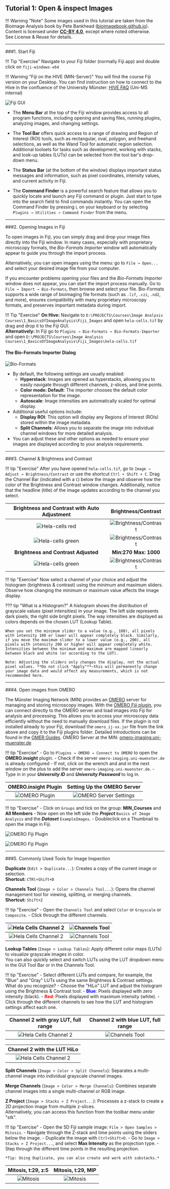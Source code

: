 ## Tutorial 1: Open & inspect Images

!!! Warning "Note"
    Some images used in this tutorial are taken from the Bioimage Analysis book by Pete Bankhead ([bioimagebook.github.io](https://bioimagebook.github.io)). Content is licensed under [**CC-BY 4.0**](https://creativecommons.org/licenses/by/4.0/), except where noted otherwise. See License & Reuse for details.

---


###1. Start Fiji

!!! Tip "Exercise"
	Navigate to your Fiji folder (normally Fiji.app) and double click on `fiji-windows-x64`

!!! Warning "Fiji on the HIVE (MIN-Server)"
	You will find the course Fiji version on your Desktop. 
	You can find instruction on how to connect to the Hive in the confluence of the University Münster: [HIVE FAQ](https://confluence.uni-muenster.de/spaces/WWUIMW/pages/54528157/The+HIVE+-+FAQ) (Uni-MS internal)

![Fiji GUI](../assets/Fiji_GUI_notes.png)

- The **Menu Bar** at the top of the Fiji window provides access to all program functions, including opening and saving files, running plugins, analyzing images, and changing settings.

- The **Tool Bar** offers quick access to a range of drawing and Region of Interest (ROI) tools, such as rectangular, oval, polygon, and freehand selections, as well as the Wand Tool for automatic region selection. Additional toolsets for tasks such as development, working with stacks, and look-up tables (LUTs) can be selected from the tool bar's drop-down menu.

- The **Status Bar** (at the bottom of the window) displays important status messages and information, such as pixel coordinates, intensity values, and current activity in Fiji.

- The **Command Finder** is a powerful search feature that allows you to quickly locate and launch any Fiji command or plugin. Just start to type into the search field to find commands instantly. You can open the Command Finder by pressing `L` on your keyboard or by selecting `Plugins → Utilities → Command Finder` from the menu.
	
---
	
###2. Opening Images in Fiji

To open images in Fiji, you can simply drag and drop your image files directly into the Fiji window. In many cases, especially with proprietary microscopy formats, the *Bio-Formats Importer* window will automatically appear to guide you through the import process. 

Alternatively, you can open images using the menu: go to `File → Open...` and select your desired image file from your computer.

If you encounter problems opening your files and the *Bio-Formats Importer* window does not appear, you can start the import process manually. Go to `File → Import → Bio-Formats`, then browse and select your file. Bio-Formats supports a wide range of bioimaging file formats (such as `.lif`, `.czi`, `.nd2`, and more), ensures compatibility with many proprietary microscopy formats, and preserves important metadata during import.

!!! Tip "Exercise"
	**On Hive:** Navigate to `D:\PROJECTS\Courses\Image Analysis Courses\1_BasicsOfImageAnalysis\Fiji_Images` and open `hela-cells.tif` by drag and drop it to the Fiji GUI.  
	**Alternatively:** In Fiji go to `Plugins → Bio-Formats → Bio-Formats-Importer` and open
	`D:\PROJECTS\Courses\Image Analysis Courses\1_BasicsOfImageAnalysis\Fiji_Images\hela-cells.tif`
	


#### The Bio-Formats Importer Dialog
![Bio-Formats](/../assets/bio-formats.png)

- By default, the following settings are usually enabled:
    - **Hyperstack**: Images are opened as hyperstacks, allowing you to easily navigate through different channels, z-slices, and time points.
    - **Color mode: Default**: The importer chooses the default color representation for the image.
    - **Autoscale**: Image intensities are automatically scaled for optimal display.
- Additional useful options include:
	- **Display ROI**: This option will display any Regions of Interest (ROIs) stored within the image metadata.
	- **Split Channels**: Allows you to separate the image into individual channel windows for more detailed analysis.
- You can adjust these and other options as needed to ensure your images are displayed according to your analysis requirements.

---

###3. Channel & Brightness and Contrast

!!! tip "Exercise"
    After you have opened `hela-cells.tif`, go to `Image → Adjust → Brightness/Contrast` or use the shortcut `Ctrl + Shift + C`.
    Drag the Channel Bar (indicated with a `C`) below the image and observe how the color of the Brightness and Contrast window changes. Additionally, notice that the headline (title) of the image updates according to the channel you select.

|     **Brightness and Contrast with Auto Adjustment**         |      **Brightness/Contrast**     |
|:----:|:----:|
| ![Hela-cells red](/../assets/hela_red.png)      | ![Brightness/Contrast](/../assets/bc_red.png)      |
| ![Hela-cells green](/../assets/hela_green.png)  | ![Brightness/Contrast](/../assets/bc_green.png)    |
| **Brightness and Contrast Adjusted** | **Min:270 Max: 1000**  |
| ![Hela-cells green](/../assets/hela_green_adj.png) | ![Brightness/Contrast](/../assets/bc_green_adj.png) |


!!! tip "Exercise"
    Now select a channel of your choice and adjust the histogram (brightness & contrast) using the minimum and maximum sliders.  
    Observe how changing the minimum or maximum value affects the image display.

??? tip "What is a Histogram?"
    A histogram shows the distribution of grayscale values (pixel intensities) in your image. The left side represents dark pixels, the right side bright pixels. The way intensities are displayed as colors depends on the chosen LUT (Lookup Table).

    When you set the minimum slider to a value (e.g., 100), all pixels with intensity 100 or lower will appear completely black. Similarly, if you move the maximum slider to a lower value (e.g., 200), all pixels with intensity 200 or higher will appear completely white. Intensities between the minimum and maximum are mapped linearly between black and white (or according to the LUT).

    Note: Adjusting the sliders only changes the display, not the actual pixel values. **Do not click "Apply"**—this will permanently change your image data and would affect any measurements, which is not recommended here.

---
	
###4. Open images from OMERO

The Münster Imaging Network (MIN) provides an [OMERO](https://www.openmicroscopy.org/omero/) server for managing and storing microscopy images. With the [OMERO Fiji plugin](https://www.openmicroscopy.org/omero/), you can connect directly to the OMERO server and load images into Fiji for analysis and processing. This allows you to access your microscopy data efficiently without the need to manually download files. If the plugin is not installed already to your Fiji, download the `omero_ij-xx.jar` file from the link above and copy it to the Fiji plugins folder. Detailed introductions can be found in the [OMER Guides](https://omero-guides.readthedocs.io/en/latest/fiji/docs/installation.html). 
OMERO Server at the MIN: [omero-imaging.uni-muenster.de](omero-imaging.uni-muenster.de)

!!! tip "Exercise"
	- Go to `Plugins → OMERO → Connect to OMERO` to open the **OMERO.insight** plugin.
	- Check if the server `omero-imaging.uni-muenster.de` is already configured
		- If not, click on the wrench and and in the next window on the plus to add the server `omero-imaging.uni-muenster.de`.
	- Type in in your ***University ID*** and ***University Password*** to log in.
	
	
|     **OMERO.insight Plugin**         |      **Setting Up the OMERO Server**     |
|:----:|:----:|
| ![OMERO Plugin](/../assets/omero_insight_ij.png) | ![OMERO Server Settings](/../assets/omero_server.png) |

!!! tip "Exercise"
	- Click on `Groups` and tick on the group: **MIN_Courses** and **All Members**
	- Now open on the left side the ***Project*** `Basics of Image Analysis` and the ***Dataset*** `ExampleImages`.
	- Doubleclick on a Thumbnail to open the image in Fiji.

![OMERO Fiji Plugin](/../assets/omero_insight_groups.png)

![OMERO Fiji Plugin](/../assets/omero_insight_images.png)

---

###5. Commonly Used Tools for Image Inspection

**Duplicate** (`Edit > Duplicate...`): Creates a copy of the current image or selection.  
**Shortcut:** `CTRl+Shift+D`

**Channels Tool** (`Image > Color > Channels Tool...`): Opens the channel management tool for viewing, splitting, or merging channels.  
**Shortcut:** `Shift+Z`

!!! tip "Exercise"
	- Open the `Channels Tool` and select `Color` or `Grayscale` or `Composite`.
	- Click through the different channels.


| ![Hela Cells Channel 2](/../assets/hela_c2.png) | ![Channels Tool](/../assets/channels_c2.png) | 
| :----: | :---------: | 
| ![Hela Cells Channel 2](/../assets/hela_c2_gray.png) | ![Channels Tool](/../assets/channels_c2_gray.png) |

**Lookup Tables** (`Image > Lookup Tables`): Apply different color maps (LUTs) to visualize grayscale images in color.  
You can also quickly select and switch LUTs using the LUT dropdown menu in the GUI Tool Bar or in the Channels Tool.

!!! tip "Exercise"
    - Select different LUTs and compare, for example, the "Blue" and "Gray" LUTs using the same Brightness & Contrast settings. What do you recognize?
    - Choose the "HiLo" LUT and adjust the histogram using the Brightness & Contrast tool:
        - <span style="color: blue;">**Blue**</span>: Pixels displayed with zero intensity (black).
        - <span style="color: red;">**Red**</span>: Pixels displayed with maximum intensity (white).
    - Click through the different channels to see how the LUT and histogram settings affect each one.
	
|     **Channel 2 with gray LUT, full range**         |      **Channel 2 with blue LUT, full range**     |
| :----: | :---------: |
| ![Hela Cells Channel 2](/../assets/hela_c2_gray2.png) | ![Channels Tool](/../assets/hela_c2_blue.png) |




|     **Channel 2 with the LUT HiLo**         |
| :----: | 
| ![Hela Cells Channel 2](/../assets/hela_c2_hilo.png) | 



**Split Channels** (`Image > Color > Split Channels`): Separates a multi-channel image into individual grayscale channel images.

**Merge Channels** (`Image > Color > Merge Channels`): Combines separate channel images into a single multi-channel or RGB image.

**Z Project** (`Image > Stacks > Z Project...`): Processes a z-stack to create a 2D projection image from multiple z-slices.  
Alternatively, you can access this function from the toolbar menu under "stk".

!!! tip "Exercise"
    - Open the 5D Fiji sample image: `File > Open Samples > Mitosis`.
    - Navigate through the Z-stack and time points using the sliders below the image.
    - Duplicate the image with `Ctrl+Shift+D`.
    - Go to `Image > Stacks > Z Project...`, and select **Max Intensity** as the projection type.
    - Step through the different time points in the resulting projection.

    *Tip: Using Duplicate, you can also create and work with substacks.*
	

| **Mitosis, t:29, z:5**             | **Mitosis, t:29, MIP**          |
| :---------------------------------:| :------------------------------------------------------:|
| ![Mitosis](/../assets/mitosis.png)    | ![Mitosis](/../assets/mitosis_mip.png)                     |

